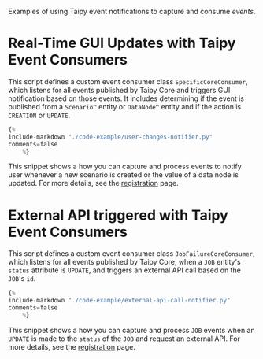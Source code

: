 Examples of using Taipy event notifications to capture and consume *events*.

# Real-Time GUI Updates with Taipy Event Consumers

This script defines a custom event consumer class `SpecificCoreConsumer`, which listens
for all events published by Taipy Core and triggers GUI notification based on those events.
It includes determining if the event is published from a `Scenario^` entity or `DataNode^` entity
and if the action is `CREATION` or `UPDATE`.


```python linenums="1"
{%
include-markdown "./code-example/user-changes-notifier.py"
comments=false
    %}
```

This snippet shows a how you can capture and process events to notify user whenever
a new scenario is created or the value of a data node is updated.
For more details, see the [registration](understanding-notifier-register.md) page.

# External API triggered with Taipy Event Consumers

This script defines a custom event consumer class `JobFailureCoreConsumer`, which listens
for all events published by Taipy Core, when a `JOB` entity's `status` attribute is `UPDATE`,
and triggers an external API call based on the `JOB`'s `id`.


```python linenums="1"
{%
include-markdown "./code-example/external-api-call-notifier.py"
comments=false
    %}
```

This snippet shows a how you can capture and process `JOB` events when an `UPDATE` is made to the `status`
of the `JOB` and request an external API.
For more details, see the [registration](understanding-notifier-register.md) page.
